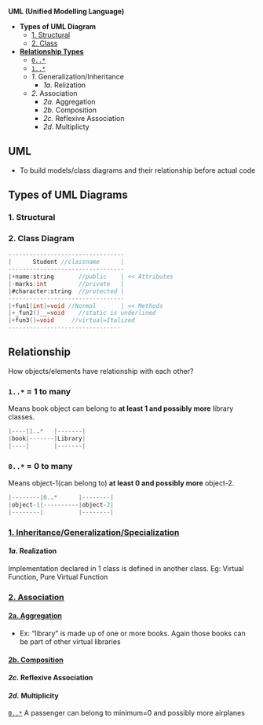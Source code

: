 **UML (Unified Modelling Language)**
- **Types of UML Diagram**
  - [1. Structural](#st)
  - [2. Class](#cl)
- **[Relationship Types](#r)**
  - [`0..*`](#0tom)
  - [`1..*`](#1tom)
  - _1._ Generalization/Inheritance
    - _1a._ Relization
  - _2._ Association
    - _2a._ Aggregation
    - _2b._ Composition
    - _2c._ Reflexive Association
    - _2d._ Multiplicty

## UML
- To build models/class diagrams and their relationship before actual code

## Types of UML Diagrams
<a name=st></a>
### 1. Structural

<a name=cl></a>
### 2. Class Diagram
```c
---------------------------------
|      Student //classname      |
---------------------------------
|+name:string       //public    | << Attributes
|-marks:int         //private   |
|#character:string  //protected |
---------------------------------
|+fun1(int)=void //Normal       | << Methods
|+_fun2()__=void    //static is underlined
|+fun3()=void     //virtual=Italized
--------------------------------
```

<a name=r></a>
## Relationship
How objects/elements have relationship with each other?
<a name=#1tom></a>
### **`1..*` = 1 to many**
Means book object can belong to **at least 1 and possibly more** library classes.
```c
|----|1..*   |-------|
|book|-------|Library|
|----|       |-------|
```
<a name=#0tom></a>
### **`0..*` = 0 to many**
Means object-1(can belong to) **at least 0 and possibly more** object-2.
```c
|--------|0..*      |--------|
|object-1|----------|object-2|
|--------|          |--------|
```
### [1. Inheritance/Generalization/Specialization](/Languages/Programming_Languages/c%2B%2B/Characteristics_of_OOPS/Inheritance#g)
#### _1a._ Realization
Implementation declared in 1 class is defined in another class. Eg: Virtual Function, Pure Virtual Function

### [2. Association](/Languages/Programming_Languages/c++/Characteristics_of_OOPS/Inheritance#as)
#### [2a. Aggregation](/Languages/Programming_Languages/c++/Characteristics_of_OOPS/Inheritance#ag)
- Ex: “library” is made up of one or more books. Again those books can be part of other virtual libraries
#### [2b. Composition](/Languages/Programming_Languages/c++/Characteristics_of_OOPS/Inheritance#co)
#### _2c._ Reflexive Association
#### _2d._ Multiplicity
[`0..*`](#tomany) A passenger can belong to minimum=0 and possibly more airplanes
<a name=relationships.png></a>
